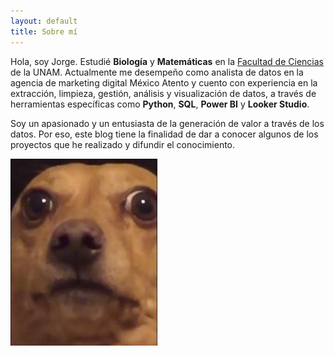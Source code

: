 ```yaml
---
layout: default
title: Sobre mí
---
```


Hola, soy Jorge. Estudié **Biología** y **Matemáticas** en la [Facultad de Ciencias](https://www.fciencias.unam.mx/) de la UNAM.
Actualmente me desempeño como analista de datos en la agencia de marketing digital México Atento y cuento con experiencia
en la extracción, limpieza, gestión, análisis y visualización de datos, a través de herramientas específicas como **Python**, 
**SQL**, **Power BI** y **Looker Studio**.

Soy un apasionado y un entusiasta de la generación de valor a través de los datos. Por eso, este blog tiene la finalidad
de dar a conocer algunos de los proyectos que he realizado y difundir el conocimiento.

![Mi imagen](/me.jpg)

